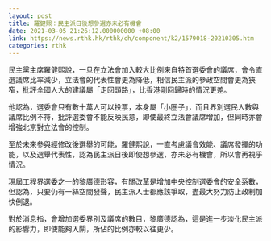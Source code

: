 ```yaml
---
layout: post
title: 羅健熙：民主派日後想參選亦未必有機會
date: 2021-03-05 21:26:12.000000000 +08:00
link: https://news.rthk.hk/rthk/ch/component/k2/1579018-20210305.htm
categories: rthk
---
```


民主黨主席羅健熙說，一旦在立法會加入較大比例來自特首選委會的議席，會令直選議席比率減少，立法會的代表性會更為降低，相信民主派的參政空間會更為狹窄，批評全國人大的建議屬「走回頭路」，比香港剛回歸時的情況更差。

他認為，選委會只有數十萬人可以投票，本身屬「小圈子」，而且界別選民人數與議席比例不符，批評選委會不能反映民意，即使最終立法會議席增加，但同時亦會增強北京對立法會的控制。

至於未來參與經修改後選舉的可能，羅健熙說，一直考慮議會效能、議席發揮的功能，以及選舉代表性，認為民主派日後即使想參選，亦未必有機會，所以會再視乎情況。

現屆工程界選委之一的黎廣德形容，有關改革是增加中央控制選委會的安全系數，但認為，只要仍有一絲空間發聲，民主派人士都應該爭取，盡最大努力防止政制加快倒退。

對於消息指，會增加選委界別及議席的數目，黎廣德認為，這是進一步淡化民主派的影響力，即使能夠入閘，所佔的比例亦較以往更少。
